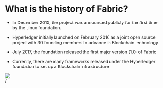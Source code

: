 # What is the history of Fabric?

<div grid="~ cols-2 gap-2" m="t-2">
<div>

- In December 2015, the project was announced publicly for the first time by the Linux foundation.


-  Hyperledger initially launched on February 2016 as a joint open source project with 30 founding members to advance in Blockchain technology

-  July 2017, the foundation released the first major version (1.0) of Fabric

- Currently, there are many frameworks released under the Hyperledger foundation to set up a Blockchain  infrastructure


</div>
  <div>
    <img border="rounded" src="/anime-food.gif">
  </div>
</div>

<div class="absolute right-5px bottom-5px">
<SlideCurrentNo /> / <SlidesTotal />
</div>
